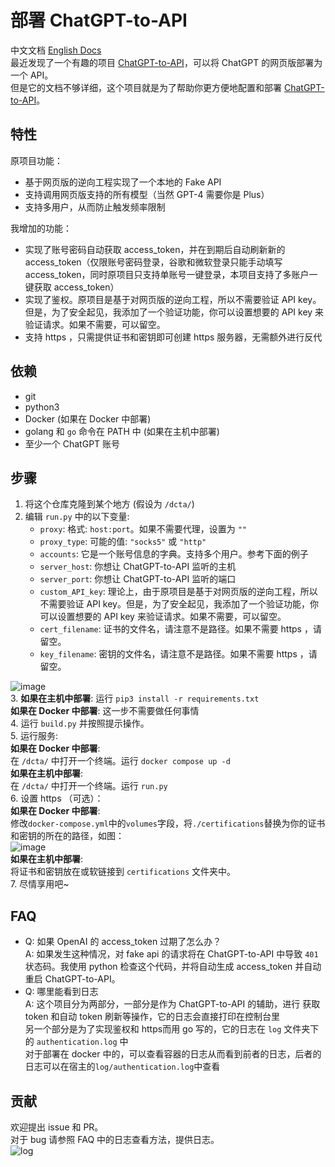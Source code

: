 # 部署 ChatGPT-to-API
中文文档  [English Docs](./README.md)  
最近发现了一个有趣的项目 [ChatGPT-to-API](https://github.com/acheong08/ChatGPT-to-API)，可以将 ChatGPT 的网页版部署为一个 API。  
但是它的文档不够详细，这个项目就是为了帮助你更方便地配置和部署 [ChatGPT-to-API](https://github.com/acheong08/ChatGPT-to-API)。  

## 特性
原项目功能：  
- 基于网页版的逆向工程实现了一个本地的 Fake API  
- 支持调用网页版支持的所有模型（当然 GPT-4 需要你是 Plus）  
- 支持多用户，从而防止触发频率限制  

我增加的功能：  
- 实现了账号密码自动获取 access_token，并在到期后自动刷新新的 access_token（仅限账号密码登录，谷歌和微软登录只能手动填写 access_token，同时原项目只支持单账号一键登录，本项目支持了多账户一键获取 access_token）  
- 实现了鉴权。原项目是基于对网页版的逆向工程，所以不需要验证 API key。但是，为了安全起见，我添加了一个验证功能，你可以设置想要的 API key 来验证请求。如果不需要，可以留空。  
- 支持 https ，只需提供证书和密钥即可创建 https 服务器，无需额外进行反代  

## 依赖
- git  
- python3  
- Docker (如果在 Docker 中部署)  
- golang 和 `go` 命令在 PATH 中 (如果在主机中部署)  
- 至少一个 ChatGPT 账号  

## 步骤
1. 将这个仓库克隆到某个地方 (假设为 `/dcta/`)  
2. 编辑 `run.py` 中的以下变量:  
   - `proxy`: 格式: `host:port`。如果不需要代理，设置为 `""`  
   - `proxy_type`: 可能的值: `"socks5"` 或 `"http"`  
   - `accounts`: 它是一个账号信息的字典。支持多个用户。参考下面的例子  
   - `server_host`: 你想让 ChatGPT-to-API 监听的主机  
   - `server_port`: 你想让 ChatGPT-to-API 监听的端口  
   - `custom_API_key`: 理论上，由于原项目是基于对网页版的逆向工程，所以不需要验证 API key。但是，为了安全起见，我添加了一个验证功能，你可以设置想要的 API key 来验证请求。如果不需要，可以留空。  
   - `cert_filename`: 证书的文件名，请注意不是路径。如果不需要 https ，请留空。  
   - `key_filename`: 密钥的文件名，请注意不是路径。如果不需要 https ，请留空。  

![image](https://github.com/Geniucker/Deploy-ChatGPT-to-API/assets/61449208/5c33d3f9-bf21-4a04-af34-579dc6e5fe73)  
3. **如果在主机中部署**: 运行 `pip3 install -r requirements.txt`  
   **如果在 Docker 中部署**: 这一步不需要做任何事情  
4. 运行 `build.py` 并按照提示操作。  
5. 运行服务:  
   **如果在 Docker 中部署**:  
   在 `/dcta/` 中打开一个终端。运行 `docker compose up -d`  
   **如果在主机中部署**:  
   在 `/dcta/` 中打开一个终端。运行 `run.py`  
6. 设置 https （可选）：  
   **如果在 Docker 中部署**:  
   修改`docker-compose.yml`中的`volumes`字段，将`./certifications`替换为你的证书和密钥的所在的路径，如图：  
   ![image](https://github.com/Geniucker/Deploy-ChatGPT-to-API/assets/61449208/2ae9c330-c360-40f1-b741-03c217191e11)  
   **如果在主机中部署**:  
   将证书和密钥放在或软链接到 `certifications` 文件夹中。  
7. 尽情享用吧~  

## FAQ
- Q: 如果 OpenAI 的 access_token 过期了怎么办？  
  A: 如果发生这种情况，对 fake api 的请求将在 ChatGPT-to-API 中导致 `401` 状态码。我使用 python 检查这个代码，并将自动生成 access_token 并自动重启 ChatGPT-to-API。  
- Q: 哪里能看到日志  
  A: 这个项目分为两部分，一部分是作为 ChatGPT-to-API 的辅助，进行 获取 token 和自动 token 刷新等操作，它的日志会直接打印在控制台里  
     另一个部分是为了实现鉴权和 https而用 go 写的，它的日志在 `log` 文件夹下的 `authentication.log` 中  
     对于部署在 docker 中的，可以查看容器的日志从而看到前者的日志，后者的日志可以在宿主的`log/authentication.log`中查看  

## 贡献
欢迎提出 issue 和 PR。  
对于 bug 请参照 FAQ 中的日志查看方法，提供日志。  
![log](https://github.com/Geniucker/Deploy-ChatGPT-to-API/assets/61449208/e8472434-780d-4dcc-aaa1-75154c21b917)  
